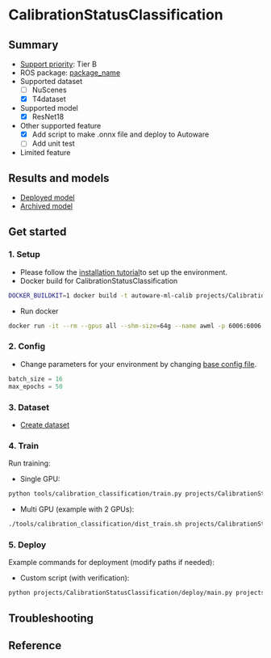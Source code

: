 # CalibrationStatusClassification
## Summary

- [Support priority](https://github.com/tier4/AWML/blob/main/docs/design/autoware_ml_design.md#support-priority): Tier B
- ROS package: [package_name](https://github.com/autowarefoundation/autoware.universe/tree/main/perception/)
- Supported dataset
  - [ ] NuScenes
  - [x] T4dataset
- Supported model
  - [x] ResNet18
- Other supported feature
  - [x] Add script to make .onnx file and deploy to Autoware
  - [ ] Add unit test
- Limited feature

## Results and models

- [Deployed model](docs/deployed_model.md)
- [Archived model](docs/archived_model.md)

## Get started
### 1. Setup

- Please follow the [installation tutorial](/docs/tutorial/tutorial_detection_3d.md)to set up the environment.
- Docker build for CalibrationStatusClassification

```sh
DOCKER_BUILDKIT=1 docker build -t autoware-ml-calib projects/CalibrationStatusClassification/
```

- Run docker

```sh
docker run -it --rm --gpus all --shm-size=64g --name awml -p 6006:6006 -v $PWD/:/workspace -v $PWD/data:/workspace/data autoware-ml-calib
```

### 2. Config

- Change parameters for your environment by changing [base config file](configs/t4dataset/resnet18_5ch_1xb16-50e_j6gen2.py).

```py
batch_size = 16
max_epochs = 50
```

### 3. Dataset

- [Create dataset](../../tools/calibration_classification/README.md)


### 4. Train


Run training:

- Single GPU:
```sh
python tools/calibration_classification/train.py projects/CalibrationStatusClassification/configs/t4dataset/resnet18_5ch_1xb16-50e_j6gen2.py
```

- Multi GPU (example with 2 GPUs):
```sh
./tools/calibration_classification/dist_train.sh projects/CalibrationStatusClassification/configs/t4dataset/resnet18_5ch_1xb16-50e_j6gen2.py 2
```

### 5. Deploy

Example commands for deployment (modify paths if needed):
- Custom script (with verification):
```sh
python projects/CalibrationStatusClassification/deploy/main.py projects/CalibrationStatusClassification/configs/deploy/resnet18_5ch.py projects/CalibrationStatusClassification/configs/t4dataset/resnet18_5ch_1xb16-50e_j6gen2.py checkpoint.pth --info_pkl data/t4dataset/calibration_info/t4dataset_gen2_base_infos_test.pkl --sample_idx 0 --device cuda:0 --work-dir /workspace/work_dirs/ --verify
```

## Troubleshooting

## Reference
